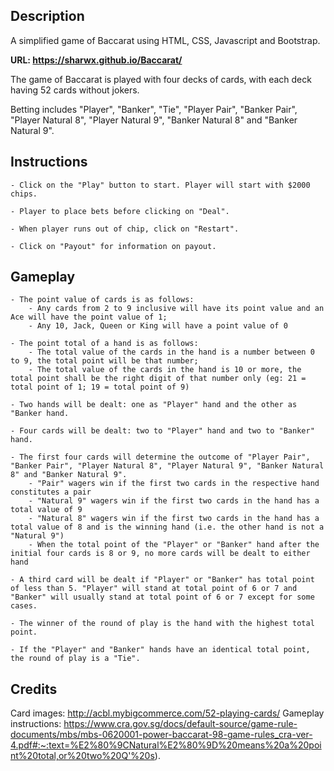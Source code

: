 ## Description

A simplified game of Baccarat using HTML, CSS, Javascript and Bootstrap.

**URL: https://sharwx.github.io/Baccarat/**

The game of Baccarat is played with four decks of cards, with each deck having 52 cards without jokers.

Betting includes "Player", "Banker", "Tie", "Player Pair", "Banker Pair", "Player Natural 8", "Player Natural 9", "Banker Natural 8" and "Banker Natural 9".

## Instructions

```
- Click on the "Play" button to start. Player will start with $2000 chips.

- Player to place bets before clicking on "Deal".

- When player runs out of chip, click on "Restart".

- Click on "Payout" for information on payout.
```

## Gameplay

```
- The point value of cards is as follows:
    - Any cards from 2 to 9 inclusive will have its point value and an Ace will have the point value of 1;
    - Any 10, Jack, Queen or King will have a point value of 0

- The point total of a hand is as follows:
    - The total value of the cards in the hand is a number between 0 to 9, the total point will be that number;
    - The total value of the cards in the hand is 10 or more, the total point shall be the right digit of that number only (eg: 21 = total point of 1; 19 = total point of 9)

- Two hands will be dealt: one as "Player" hand and the other as "Banker hand.

- Four cards will be dealt: two to "Player" hand and two to "Banker" hand.

- The first four cards will determine the outcome of "Player Pair", "Banker Pair", "Player Natural 8", "Player Natural 9", "Banker Natural 8" and "Banker Natural 9".
    - "Pair" wagers win if the first two cards in the respective hand constitutes a pair
    - "Natural 9" wagers win if the first two cards in the hand has a total value of 9
    - "Natural 8" wagers win if the first two cards in the hand has a total value of 8 and is the winning hand (i.e. the other hand is not a "Natural 9")
    - When the total point of the "Player" or "Banker" hand after the initial four cards is 8 or 9, no more cards will be dealt to either hand

- A third card will be dealt if "Player" or "Banker" has total point of less than 5. "Player" will stand at total point of 6 or 7 and "Banker" will usually stand at total point of 6 or 7 except for some cases.

- The winner of the round of play is the hand with the highest total point.

- If the "Player" and "Banker" hands have an identical total point, the round of play is a "Tie".
```

## Credits

Card images: http://acbl.mybigcommerce.com/52-playing-cards/
Gameplay instructions: https://www.cra.gov.sg/docs/default-source/game-rule-documents/mbs/mbs-0620001-power-baccarat-98-game-rules_cra-ver-4.pdf#:~:text=%E2%80%9CNatural%E2%80%9D%20means%20a%20point%20total,or%20two%20Q'%20s).